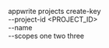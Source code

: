 appwrite projects create-key \
    --project-id <PROJECT_ID> \
    --name <NAME> \
    --scopes one two three
